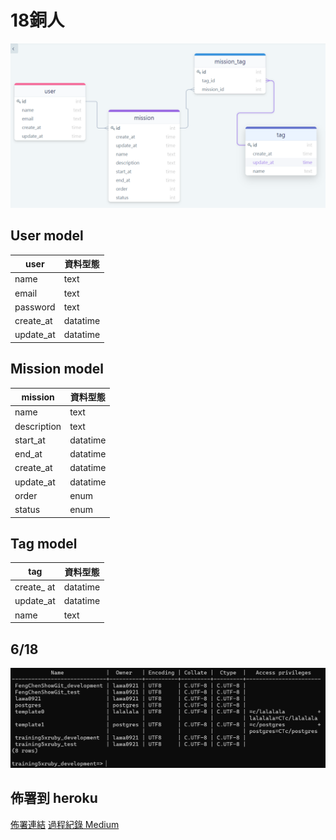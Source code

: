 # 18銅人

![avatar](/database.png)

## User model
|  user  | 資料型態 |
|  ----  | ----     |
| name   | text     |
| email  | text     |
| password | text |
| create_at | datatime |
| update_at | datatime |

## Mission model
| mission | 資料型態 |
| ---- | ---- |
| name | text |
| description | text |
| start_at | datatime |
| end_at | datatime |
|create_at| datatime |
| update_at| datatime |
| order | enum |
| status | enum |

## Tag model
| tag | 資料型態 |
| ---- | ---- |
| create_ at| datatime |
| update_at | datatime |
| name | text |

## 6/18
![avatar](/6-18_db_create.png)

## 佈署到 heroku

[佈署連結](https://training5xruby.herokuapp.com/)
[過程紀錄 Medium](https://medium.com/%E5%BB%A2%E7%89%A9%E5%88%B0%E5%B7%A5%E7%A8%8B%E5%B8%AB%E7%9A%84%E9%80%B2%E5%8C%96%E9%81%8E%E7%A8%8B/%E4%BD%BF%E7%94%A8-windows-%E5%9C%A8-ubuntu-wsl-%E5%85%A7%E4%BD%BF%E7%94%A8-heroku-d872e612bef9)
